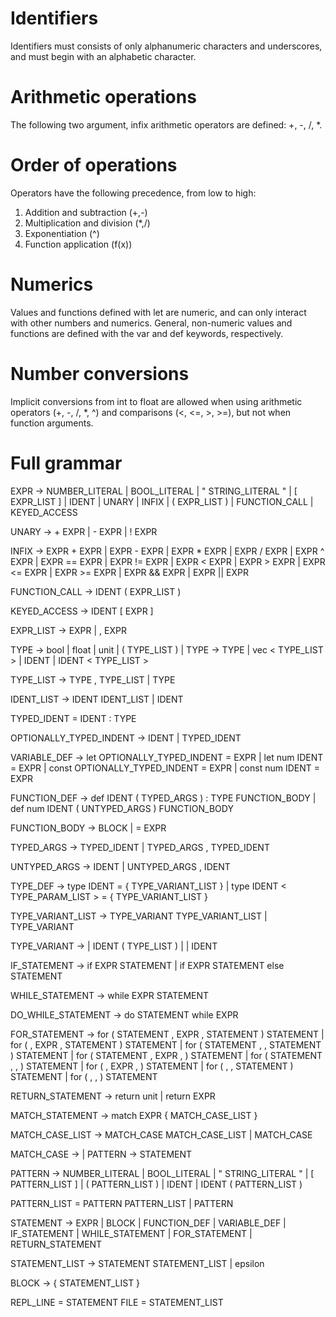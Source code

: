 # Identifiers
Identifiers must consists of only alphanumeric characters and underscores, and must begin with an alphabetic character.


# Arithmetic operations
The following two argument, infix arithmetic operators are defined: +, -, /, *.


# Order of operations
Operators have the following precedence, from low to high:
1. Addition and subtraction (+,-)
2. Multiplication and division (*,/)
3. Exponentiation (^)
4. Function application (f(x))


# Numerics
Values and functions defined with let are numeric, and can only interact with other numbers and numerics. General, non-numeric values and functions are defined with the var and def keywords, respectively.


# Number conversions
Implicit conversions from int to float are allowed when using arithmetic operators (+, -, /, *, ^) and comparisons (<, <=, >, >=), but not when function arguments.


# Full grammar

EXPR -> NUMBER_LITERAL
      | BOOL_LITERAL
      | " STRING_LITERAL "
      | [ EXPR_LIST ]
      | IDENT
      | UNARY
      | INFIX
      | ( EXPR_LIST )
      | FUNCTION_CALL
      | KEYED_ACCESS

UNARY -> + EXPR
       | - EXPR
       | ! EXPR

INFIX -> EXPR + EXPR
       | EXPR - EXPR
       | EXPR * EXPR
       | EXPR / EXPR
       | EXPR ^ EXPR
       | EXPR == EXPR
       | EXPR != EXPR
       | EXPR < EXPR
       | EXPR > EXPR
       | EXPR <= EXPR
       | EXPR >= EXPR
       | EXPR && EXPR
       | EXPR || EXPR

FUNCTION_CALL -> IDENT ( EXPR_LIST )

KEYED_ACCESS -> IDENT [ EXPR ]

EXPR_LIST -> EXPR
           | , EXPR


TYPE -> bool
      | float
      | unit
      | ( TYPE_LIST )
      | TYPE -> TYPE
      | vec < TYPE_LIST >
      | IDENT
      | IDENT < TYPE_LIST >

TYPE_LIST -> TYPE , TYPE_LIST
           | TYPE

IDENT_LIST -> IDENT IDENT_LIST
            | IDENT


TYPED_IDENT = IDENT : TYPE

OPTIONALLY_TYPED_INDENT -> IDENT
                         | TYPED_IDENT

VARIABLE_DEF -> let OPTIONALLY_TYPED_INDENT = EXPR
              | let num IDENT = EXPR
              | const OPTIONALLY_TYPED_INDENT = EXPR
              | const num IDENT = EXPR

FUNCTION_DEF -> def IDENT ( TYPED_ARGS ) : TYPE FUNCTION_BODY
              | def num IDENT ( UNTYPED_ARGS ) FUNCTION_BODY

FUNCTION_BODY -> BLOCK
               | = EXPR

TYPED_ARGS -> TYPED_IDENT
            | TYPED_ARGS , TYPED_IDENT

UNTYPED_ARGS -> IDENT
              | UNTYPED_ARGS , IDENT


TYPE_DEF -> type IDENT = { TYPE_VARIANT_LIST }
          | type IDENT < TYPE_PARAM_LIST > = { TYPE_VARIANT_LIST }

TYPE_VARIANT_LIST -> TYPE_VARIANT TYPE_VARIANT_LIST
                   | TYPE_VARIANT

TYPE_VARIANT -> | IDENT ( TYPE_LIST )
              | | IDENT


IF_STATEMENT -> if EXPR STATEMENT
              | if EXPR STATEMENT else STATEMENT

WHILE_STATEMENT -> while EXPR STATEMENT

DO_WHILE_STATEMENT -> do STATEMENT while EXPR

FOR_STATEMENT -> for ( STATEMENT , EXPR , STATEMENT ) STATEMENT
               | for ( , EXPR , STATEMENT ) STATEMENT
               | for ( STATEMENT , , STATEMENT ) STATEMENT
               | for ( STATEMENT , EXPR , ) STATEMENT
               | for ( STATEMENT , , ) STATEMENT
               | for ( , EXPR , ) STATEMENT
               | for ( , , STATEMENT ) STATEMENT
               | for ( , , ) STATEMENT

RETURN_STATEMENT -> return unit
                  | return EXPR

MATCH_STATEMENT -> match EXPR { MATCH_CASE_LIST }

MATCH_CASE_LIST -> MATCH_CASE MATCH_CASE_LIST
                 | MATCH_CASE

MATCH_CASE -> | PATTERN -> STATEMENT

PATTERN -> NUMBER_LITERAL
      | BOOL_LITERAL
      | " STRING_LITERAL "
      | [ PATTERN_LIST ]
      | ( PATTERN_LIST )
      | IDENT
      | IDENT ( PATTERN_LIST )

PATTERN_LIST = PATTERN PATTERN_LIST
             | PATTERN

STATEMENT -> EXPR
           | BLOCK
           | FUNCTION_DEF
           | VARIABLE_DEF
           | IF_STATEMENT
           | WHILE_STATEMENT
           | FOR_STATEMENT
           | RETURN_STATEMENT

STATEMENT_LIST -> STATEMENT STATEMENT_LIST
                | epsilon

BLOCK -> { STATEMENT_LIST }


REPL_LINE = STATEMENT
FILE = STATEMENT_LIST

